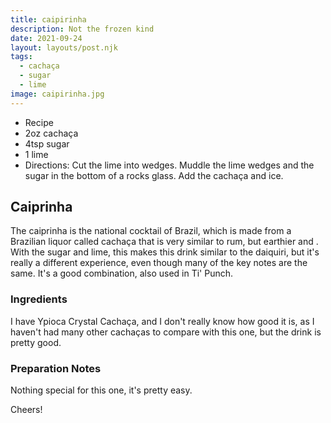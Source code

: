 ```yaml
---
title: caipirinha
description: Not the frozen kind
date: 2021-09-24
layout: layouts/post.njk
tags:
  - cachaça
  - sugar
  - lime
image: caipirinha.jpg
---
```

 - Recipe
 - 2oz cachaça
 - 4tsp sugar
 - 1 lime
 - Directions: Cut the lime into wedges. Muddle the lime wedges and the sugar in the bottom of a rocks glass. Add the cachaça and ice.

## Caiprinha

The caiprinha is the national cocktail of Brazil, which is made from a Brazilian liquor called cachaça that is very similar to rum, but earthier and . With the sugar and lime, this makes this drink similar to the daiquiri, but it's really a different experience, even though many of the key notes are the same. It's a good combination, also used in Ti' Punch.

### Ingredients

I have Ypioca Crystal Cachaça, and I don't really know how good it is, as I haven't had many other cachaças to compare with this one, but the drink is pretty good.

### Preparation Notes

Nothing special for this one, it's pretty easy.

Cheers!

